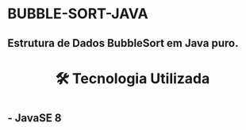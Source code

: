 # BUBBLE-SORT-JAVA
## Estrutura de Dados BubbleSort em Java puro.

<div align="center"> <h1> 🛠️ Tecnologia Utilizada <h1> </div>

## - JavaSE 8
